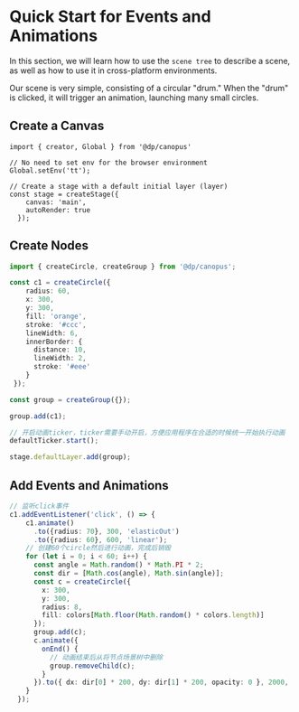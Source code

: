 # Quick Start for Events and Animations

In this section, we will learn how to use the `scene tree` to describe a scene, as well as how to use it in cross-platform environments.

Our scene is very simple, consisting of a circular "drum." When the "drum" is clicked, it will trigger an animation, launching many small circles.

## Create a Canvas

```
import { creator, Global } from '@dp/canopus'

// No need to set env for the browser environment
Global.setEnv('tt');

// Create a stage with a default initial layer (layer)
const stage = createStage({
    canvas: 'main',
    autoRender: true
  });
```

## Create Nodes

```TypeScript
import { createCircle, createGroup } from '@dp/canopus';

const c1 = createCircle({
    radius: 60,
    x: 300,
    y: 300,
    fill: 'orange',
    stroke: '#ccc',
    lineWidth: 6,
    innerBorder: {
      distance: 10,
      lineWidth: 2,
      stroke: '#eee'
    }
 });

const group = createGroup({});

group.add(c1);

// 开启动画ticker，ticker需要手动开启，方便应用程序在合适的时候统一开始执行动画
defaultTicker.start();

stage.defaultLayer.add(group);
```

## Add Events and Animations

```TypeScript
// 监听click事件
c1.addEventListener('click', () => {
    c1.animate()
      .to({radius: 70}, 300, 'elasticOut')
      .to({radius: 60}, 600, 'linear');
    // 创建60个circle然后进行动画，完成后销毁
    for (let i = 0; i < 60; i++) {
      const angle = Math.random() * Math.PI * 2;
      const dir = [Math.cos(angle), Math.sin(angle)];
      const c = createCircle({
        x: 300,
        y: 300,
        radius: 8,
        fill: colors[Math.floor(Math.random() * colors.length)]
      });
      group.add(c);
      c.animate({
        onEnd() {
          // 动画结束后从将节点场景树中删除
          group.removeChild(c);
        }
      }).to({ dx: dir[0] * 200, dy: dir[1] * 200, opacity: 0 }, 2000, 'cubicOut');
    }
  });
```